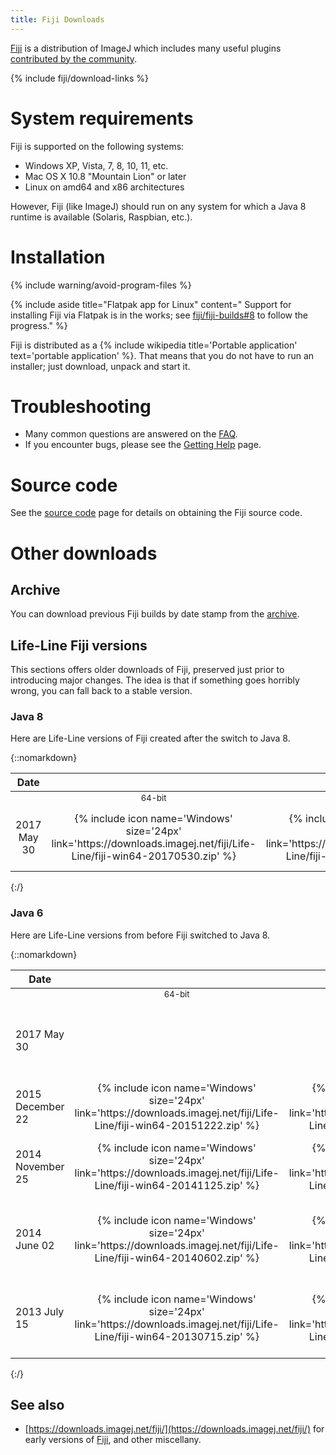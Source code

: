 ```yaml
---
title: Fiji Downloads
---
```


[Fiji](/software/fiji) is a distribution of ImageJ which includes many useful plugins [contributed by the community](/contribute/fiji).

{% include fiji/download-links %}

# System requirements

Fiji is supported on the following systems:

-   Windows XP, Vista, 7, 8, 10, 11, etc.
-   Mac OS X 10.8 "Mountain Lion" or later
-   Linux on amd64 and x86 architectures

However, Fiji (like ImageJ) should run on any system for which a Java 8 runtime is available (Solaris, Raspbian, etc.).

# Installation

{% include warning/avoid-program-files %}

{% include aside title="Flatpak app for Linux" content="
Support for installing Fiji via Flatpak is in the works; see
[fiji/fiji-builds#8](https://github.com/fiji/fiji-builds/pull/8)
to follow the progress." %}

Fiji is distributed as a
{% include wikipedia title='Portable application' text='portable application' %}.
That means that you do not have to run an installer; just download, unpack and
start it.

# Troubleshooting

-   Many common questions are answered on the [FAQ](/learn/faq).
-   If you encounter bugs, please see the [Getting Help](/discuss) page.

# Source code

See the [source code](/develop/source) page for details on obtaining the Fiji source code.

# Other downloads

## Archive

You can download previous Fiji builds by date stamp from the [archive](https://downloads.imagej.net/fiji/archive/).

## Life-Line Fiji versions

This sections offers older downloads of Fiji, preserved just prior to introducing major changes. The idea is that if something goes horribly wrong, you can fall back to a stable version.

### Java 8

Here are Life-Line versions of Fiji created after the switch to Java 8.

{::nomarkdown}
<table>
  <thead>
    <tr class="header">
      <th style="text-align: center">Date</th>
      <th colspan=6 style="text-align: center">Downloads</th>
      <th>Description</th>
    </tr>
  </thead>
  <tbody>
    <tr>
      <td></td>
      <td style="font-size: small; text-align: center; white-space: nowrap">64-bit</td>
      <td style="font-size: small; text-align: center; white-space: nowrap">32-bit</td>
      <td style="font-size: small; text-align: center; white-space: nowrap">macOS</td>
      <td style="font-size: small; text-align: center; white-space: nowrap">64-bit</td>
      <td style="font-size: small; text-align: center; white-space: nowrap">32-bit</td>
      <td style="font-size: small; text-align: center; white-space: nowrap">no-JRE</td>
      <td></td>
      <td></td>
    </tr>
    <tr>
      <td style="text-align: center">2017 May 30</td>
      <td style="text-align: center">
        {% include icon name='Windows' size='24px' link='https://downloads.imagej.net/fiji/Life-Line/fiji-win64-20170530.zip' %}
      </td>
      <td style="text-align: center">
        {% include icon name='Windows' size='24px' link='https://downloads.imagej.net/fiji/Life-Line/fiji-win32-20170530.zip' %}
      </td>
      <td style="text-align: center">
        {% include icon name='MacOS' size='24px' link='https://downloads.imagej.net/fiji/Life-Line/fiji-macosx-20170530.dmg' %}
      </td>
      <td style="text-align: center">
        {% include icon name='Linux' size='24px' link='https://downloads.imagej.net/fiji/Life-Line/fiji-linux64-20170530.zip' %}
      </td>
      <td style="text-align: center">
        {% include icon name='Linux' size='24px' link='https://downloads.imagej.net/fiji/Life-Line/fiji-linux32-20170530.zip' %}
      </td>
      <td style="text-align: center">
        {% include icon name='Fiji' size='24px' link='https://downloads.imagej.net/fiji/Life-Line/fiji-nojre-20170530.zip' %}
      </td>
      <td>Just prior to a sweeping update to nearly all components.</td>
    </tr>
  </tbody>
</table>
{:/}

### Java 6

Here are Life-Line versions from before Fiji switched to Java 8.

{::nomarkdown}
<table>
  <thead>
    <tr class="header">
      <th style="text-align: center">Date</th>
      <th colspan=6 style="text-align: center">Downloads</th>
      <th>Description</th>
    </tr>
  </thead>
  <tbody>
    <tr>
      <td></td>
      <td style="font-size: small; text-align: center; white-space: nowrap">64-bit</td>
      <td style="font-size: small; text-align: center; white-space: nowrap">32-bit</td>
      <td style="font-size: small; text-align: center; white-space: nowrap">macOS</td>
      <td style="font-size: small; text-align: center; white-space: nowrap">64-bit</td>
      <td style="font-size: small; text-align: center; white-space: nowrap">32-bit</td>
      <td style="font-size: small; text-align: center; white-space: nowrap">no-JRE</td>
      <td></td>
    </tr>
    <tr>
      <td>2017 May 30</td>
      <td colspan=6 style="text-align: center">
        {% include icon name='Fiji' size='48px' link='https://downloads.imagej.net/fiji/Life-Line/fiji-java6-20170530.zip' %}
      </td>
      <td>
        The final version of Fiji using Java 6, for all platforms.
      </td>
    </tr>
    <tr>
      <td>2015 December 22</td>
      <td style="text-align: center">
        {% include icon name='Windows' size='24px' link='https://downloads.imagej.net/fiji/Life-Line/fiji-win64-20151222.zip' %}
      </td>
      <td style="text-align: center">
        {% include icon name='Windows' size='24px' link='https://downloads.imagej.net/fiji/Life-Line/fiji-win32-20151222.zip' %}
      </td>
      <td style="text-align: center">
        {% include icon name='MacOS' size='24px' link='https://downloads.imagej.net/fiji/Life-Line/fiji-macosx-20151222.dmg' %}
      </td>
      <td style="text-align: center">
        {% include icon name='Linux' size='24px' link='https://downloads.imagej.net/fiji/Life-Line/fiji-linux64-20151222.zip' %}
      </td>
      <td style="text-align: center">
        {% include icon name='Linux' size='24px' link='https://downloads.imagej.net/fiji/Life-Line/fiji-linux32-20151222.zip' %}
      </td>
      <td style="text-align: center">
        {% include icon name='Fiji' size='24px' link='https://downloads.imagej.net/fiji/Life-Line/fiji-nojre-20151222.zip' %}
      </td>
      <td>
        Just prior to <a href="/news/2015-12-22-the-road-to-java-8">starting the transition to Java 8</a>.
      </td>
    </tr>
    <tr>
      <td>2014 November 25</td>
      <td style="text-align: center">
        {% include icon name='Windows' size='24px' link='https://downloads.imagej.net/fiji/Life-Line/fiji-win64-20141125.zip' %}
      </td>
      <td style="text-align: center">
        {% include icon name='Windows' size='24px' link='https://downloads.imagej.net/fiji/Life-Line/fiji-win32-20141125.zip' %}
      </td>
      <td style="text-align: center">
        {% include icon name='MacOS' size='24px' link='https://downloads.imagej.net/fiji/Life-Line/fiji-macosx-20141125.dmg' %}
      </td>
      <td style="text-align: center">
        {% include icon name='Linux' size='24px' link='https://downloads.imagej.net/fiji/Life-Line/fiji-linux64-20141125.tar.gz' %}
      </td>
      <td style="text-align: center">
        {% include icon name='Linux' size='24px' link='https://downloads.imagej.net/fiji/Life-Line/fiji-linux32-20141125.tar.gz' %}
      </td>
      <td style="text-align: center">
        {% include icon name='Fiji' size='24px' link='https://downloads.imagej.net/fiji/Life-Line/fiji-nojre-20141125.zip' %}
      </td>
      <td>
        Just prior to a <a href="https://groups.google.com/g/fiji-devel/c/49a7q7e9g44/m/xuhp0nQRVnAJ">big update</a> to facilitate <a href="reproducible_builds">reproducible builds</a>.
      </td>
    </tr>
    <tr>
      <td>2014 June 02</td>
      <td style="text-align: center">
        {% include icon name='Windows' size='24px' link='https://downloads.imagej.net/fiji/Life-Line/fiji-win64-20140602.zip' %}
      </td>
      <td style="text-align: center">
        {% include icon name='Windows' size='24px' link='https://downloads.imagej.net/fiji/Life-Line/fiji-win32-20140602.zip' %}
      </td>
      <td style="text-align: center">
        {% include icon name='MacOS' size='24px' link='https://downloads.imagej.net/fiji/Life-Line/fiji-macosx-20140602.dmg' %}
      </td>
      <td style="text-align: center">
        {% include icon name='Linux' size='24px' link='https://downloads.imagej.net/fiji/Life-Line/fiji-linux64-20140602.tar.gz' %}
      </td>
      <td style="text-align: center">
        {% include icon name='Linux' size='24px' link='https://downloads.imagej.net/fiji/Life-Line/fiji-linux32-20140602.tar.gz' %}
      </td>
      <td style="text-align: center">
        {% include icon name='Fiji' size='24px' link='https://downloads.imagej.net/fiji/Life-Line/fiji-nojre-20140602.zip' %}
      </td>
      <td>
        Just prior to <a href="/news/2014-06-04-imagej-2-0-0-release-candidate">some big changes to ImageJ2 under the hood</a>.
      </td>
    </tr>
    <tr>
      <td>2013 July 15</td>
      <td style="text-align: center">
        {% include icon name='Windows' size='24px' link='https://downloads.imagej.net/fiji/Life-Line/fiji-win64-20130715.zip' %}
      </td>
      <td style="text-align: center">
        {% include icon name='Windows' size='24px' link='https://downloads.imagej.net/fiji/Life-Line/fiji-win32-20130715.zip' %}
      </td>
      <td style="text-align: center">
        {% include icon name='MacOS' size='24px' link='https://downloads.imagej.net/fiji/Life-Line/fiji-macosx-20130715.dmg' %}
      </td>
      <td style="text-align: center">
        {% include icon name='Linux' size='24px' link='https://downloads.imagej.net/fiji/Life-Line/fiji-linux64-20130715.tar.gz' %}
      </td>
      <td style="text-align: center">
        {% include icon name='Linux' size='24px' link='https://downloads.imagej.net/fiji/Life-Line/fiji-linux32-20130715.tar.gz' %}
      </td>
      <td style="text-align: center">
        {% include icon name='Fiji' size='24px' link='https://downloads.imagej.net/fiji/Life-Line/fiji-nojre-20130715.zip' %}
      </td>
      <td>
        Just prior to <a href="https://groups.google.com/g/fiji-devel/c/KpuWJ6kNgbk/m/XX2pR8jjam8J">extensive changes reconciling Fiji with ImageJ2</a>.
      </td>
    </tr>
  </tbody>
</table>
{:/}

## See also

-   [https://downloads.imagej.net/fiji/](https://downloads.imagej.net/fiji/) for early versions of [Fiji](/software/fiji), and other miscellany.
